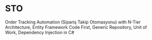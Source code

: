 # STO
Order Tracking Automation (Sipariş Takip Otomasyonu) with N-Tier Architecture, Entity Framework Code First, Generic Repository, Unit of Work, Dependency Injection in C#
 
